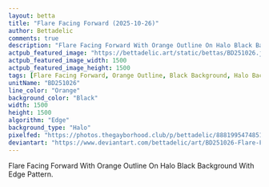 ```yaml
---
layout: betta
title: "Flare Facing Forward (2025-10-26)"
author: Bettadelic
comments: true
description: "Flare Facing Forward With Orange Outline On Halo Black Background With Edge Pattern."
actpub_featured_image: "https://bettadelic.art/static/bettas/BD251026.jpg"
actpub_featured_image_width: 1500
actpub_featured_image_height: 1500
tags: [Flare Facing Forward, Orange Outline, Black Background, Halo Background Pattern, Edge Pattern, October 2025]
unitName: "BD251026"
line_color: "Orange"
background_color: "Black"
width: 1500
height: 1500
algorithm: "Edge"
background_type: "Halo"
pixelfed: "https://photos.thegayborhood.club/p/bettadelic/888199547485124176"
deviantart: "https://www.deviantart.com/bettadelic/art/BD251026-Flare-Facing-Forward-2025-10-26-1257065238"
---
```


Flare Facing Forward With Orange Outline On Halo Black Background With Edge Pattern.
